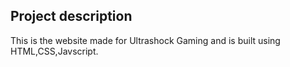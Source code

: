 ## Project description

This is the website made for Ultrashock Gaming and is built using HTML,CSS,Javscript.